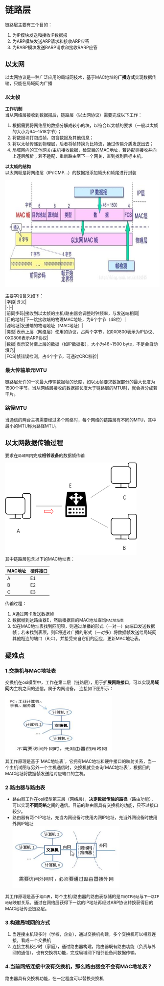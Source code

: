 # 链路层
链路层主要有三个目的：  
1. 为IP模块发送和接收IP数据报
2. 为ARP模块发送ARP请求和接收ARP应答
3. 为RARP模块发送RARP请求和接收RARP应答

## 以太网
以太网协议是一种广泛应用的局域网技术，基于MAC地址的**广播方式**实现数据传输，只能在局域网内广播  
### 以太帧
**工作机制**  
当从网络层接收到数据报后，链路层（以太网协议）需要完成以下工作：  
1. 根据需要将网络层的数据分解成较小的块，以符合以太帧的要求（一般以太帧的大小为64~1518字节）；  
2. 将数据块打包成帧，包含数据及其他信息；
3. 将以太帧传递到物理层，后者将帧转换为比特流，通过传输介质发送出去；
4. 局域网内的其他网关/主机接收数据，检查目的MAC地址，若适配则接收并向上逐层解析；若不适配，重新路由至下一个网关，直到找到目标主机。

**以太帧的结构**  
以太网帧是将网络层（IP/ICMP...）的数据报添加帧头和帧尾进行封装
<div align=left><img width="530" height="350" src="./images/以太帧结构.JPG"/></div>  

主要字段含义如下：  
|字段|含义|    
|-|-|    
|前同步码|接收到以太帧的主机/路由器会调整时钟频率，与发送端相同|      
|目的地址|下一跳接收端的物理MAC地址，为6个字节（48位）|  
|源地址|发送端的物理地址（MAC地址）|  
|类型|表示上层（网络层）使用的协议，占两个字节，如0X0800表示为IP协议、0X0806表示ARP协议|  
|数据|表示交付至上层的数据（如IP数据报），大小为46~1500 byte，不足会自动填充|  
|FCS|帧错误检测，占4个字节，可通过CRC校验|  

### 最大传输单元MTU  
  链路层允许的一次最大传输数据帧的长度，如以太帧要求数据部分的最大长度为1500个字节。当从网络层接收的数据报长度大于链路层的MTU时，就会拆分成若干片。
 
### 路径MTU  
当通信的两台主机需要经过多个网络时，每个网络的链路层有不同的MTU，其中最小的MTU称为路径MTU。  

## 以太网数据传输过程  
要求在`局域网`内完成**相邻设备**的数据帧传输   
<div align=left><img width="430" height="300" src="./images/以太网传输示意图.png"/></div>  
 其中链路层包含以下的MAC地址表：  

|MAC地址|硬件接口|
|-|-|
|A|E1|
|B|E2|
|C|E3|  
  
传输过程：  
1. A通过网卡发送数据帧  
2. 数据帧到达路由器E，然后根据目的MAC地址查询`MAC地址表`  
3. 如在MAC地址表找到匹配项，则通过单播的形式（一对一）向端口发送数据帧；若未找到表项，则E将通过广播的形式（一对多）将数据帧发送给局域网其他相连的端口（B,C），并接受来自它们的回应，更新MAC地址表。

## 疑难点  
### 1.交换机与MAC地址表  
交换机在osi模型中，工作在第二层（链路层），用于**扩展网路接口**，可以实现**局域网**内主机之间的通信。属于内网设备， 连接如下图所示：  
 <div align=left><img width="350" height="200" src="./images/交换机内网连接.JPG"/></div>    
其工作原理是基于`MAC地址表`，它拥有MAC地址和硬件接口的映射关系，当一个主机试图与另外一个主机通信时，交换机就会查询`MAC地址表`，根据目的MAC地址将数据帧发送给对应端口的主机。  

### 2.路由器与路由表
- 路由器工作在osi模型第三层（网络层），**决定数据传输的路径**（路由功能），可以实现**不同网络**之间的通信。目前的路由器具有交换机的功能，只不过接口较少。
- 路由器有两个IP地址，充当内网设备时使用内网IP地址，充当外网设备时使用外网IP地址 
  <div align=left><img width="350" height="200" src="./images/路由器外网连接.JPG"/></div>    
其工作原理是基于`路由表`，每个主机/路由器的路由表存储的是`目的IP地址`与`下一跳IP地址`映射关系。通过在网络层获得下一跳的IP地址再经过ARP协议转换获得目的MAC地址传至链路层。  
    
   ### 3.构建局域网的方式  
1. 当连接主机较多时（学校，企业），通过交换机构建，多个交换机可以相互连接，看成一个交换机
2. 连接主机较少时（家庭），通过路由器构建，路由器既有路由功能（负责与外网的通信），也有交换机功能，完成局域网下相邻设备间数据传输。   
  ### 4.当前网络连接中没有交换机，那么路由器会不会有MAC地址表？

路由器具有交换机功能，在一定程度可以替换交换机

